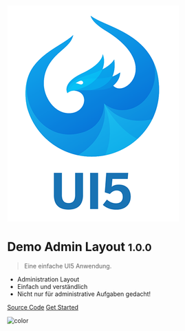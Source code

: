 ![logo](../media/ui5-logo.png)

# Demo Admin Layout <small>1.0.0</small>

> Eine einfache UI5 Anwendung.

* Administration Layout
* Einfach und verständlich
* Nicht nur für administrative Aufgaben gedacht!

[Source Code](https://github.com/ZEIT-GmbH/ui5-demo-admin-layout/)
[Get Started](#ui5-demo-admin-layout)

![color](#FFFFFF)